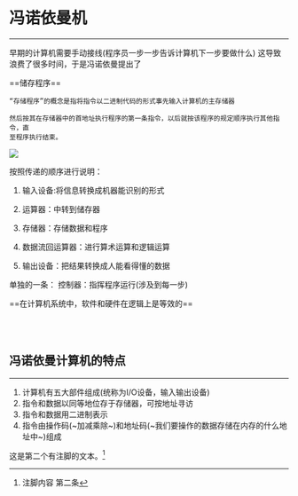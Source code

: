 # 冯诺依曼机
***

早期的计算机需要手动接线(程序员一步一步告诉计算机下一步要做什么)
这导致浪费了很多时间，于是冯诺依曼提出了

==储存程序== 
    
    “存储程序”的概念是指将指令以二进制代码的形式事先输入计算机的主存储器
    
    然后按其在存储器中的首地址执行程序的第一条指令，以后就按该程序的规定顺序执行其他指令，直
    至程序执行结束。

![](https://s2.loli.net/2022/03/28/P6zxk4gUuRiETos.png)

按照传递的顺序进行说明：

1. 输入设备:将信息转换成机器能识别的形式

2. 运算器：中转到储存器
3. 存储器：存储数据和程序
4. 数据流回运算器：进行算术运算和逻辑运算
5. 输出设备：把结果转换成人能看得懂的数据

单独的一条：
控制器：指挥程序运行(涉及到每一步)

==在计算机系统中，软件和硬件在逻辑上是等效的==

<br><br>

## 冯诺依曼计算机的特点
***
1. 计算机有五大部件组成(统称为I/O设备，输入输出设备)
2. 指令和数据以同等地位存于存储器，可按地址寻访
3. 指令和数据用二进制表示
4. 指令由操作码(~加减乘除~)和地址码(~我们要操作的数据存储在内存的什么地址中~)组成

这是第二个有注脚的文本。[^1]
[^1]:注脚内容 第二条